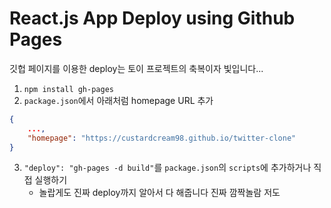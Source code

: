 # React.js App Deploy using Github Pages

깃헙 페이지를 이용한 deploy는 토이 프로젝트의 축복이자 빛입니다...

1. `npm install gh-pages`
2. `package.json`에서 아래처럼 homepage URL 추가

```json
{
    ...,
    "homepage": "https://custardcream98.github.io/twitter-clone"
}
```

3. `"deploy": "gh-pages -d build"`를 `package.json`의 `scripts`에 추가하거나 직접 실행하기
   - 놀랍게도 진짜 deploy까지 알아서 다 해줍니다 진짜 깜짝놀람 저도
